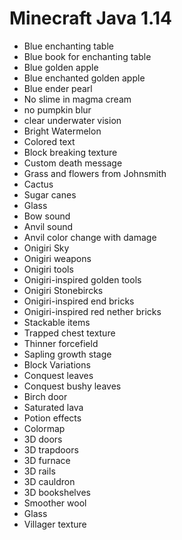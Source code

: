 # Minecraft Java 1.14

- Blue enchanting table
- Blue book for enchanting table
- Blue golden apple
- Blue enchanted golden apple
- Blue ender pearl
- No slime in magma cream
- no pumpkin blur
- clear underwater vision
- Bright Watermelon
- Colored text
- Block breaking texture
- Custom death message
- Grass and flowers from Johnsmith
- Cactus
- Sugar canes
- Glass
- Bow sound
- Anvil sound
- Anvil color change with damage
- Onigiri Sky
- Onigiri weapons
- Onigiri tools
- Onigiri-inspired golden tools
- Onigiri Stonebircks
- Onigiri-inspired end bricks
- Onigiri-inspired red nether bricks
- Stackable items
- Trapped chest texture
- Thinner forcefield
- Sapling growth stage
- Block Variations
- Conquest leaves
- Conquest bushy leaves
- Birch door
- Saturated lava
- Potion effects
- Colormap
- 3D doors
- 3D trapdoors
- 3D furnace
- 3D rails
- 3D cauldron
- 3D bookshelves
- Smoother wool
- Glass
- Villager texture
